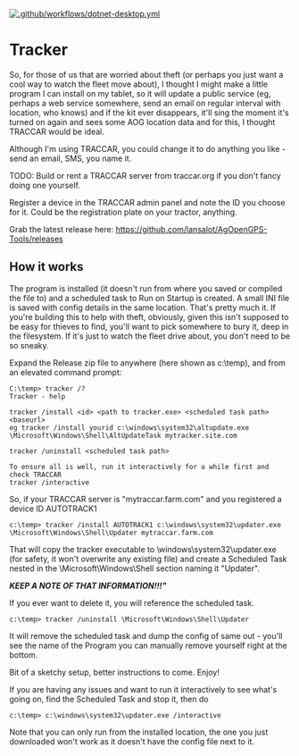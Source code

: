 [![.github/workflows/dotnet-desktop.yml](https://github.com/lansalot/AgOpenGPS-Tools/actions/workflows/dotnet-desktop.yml/badge.svg)](https://github.com/lansalot/AgOpenGPS-Tools/actions/workflows/dotnet-desktop.yml)

# Tracker

So, for those of us that are worried about theft (or perhaps you just want a cool way to watch the fleet move about), I thought I might make a little program I can install on my tablet, so it will update a public service (eg, perhaps a web service somewhere, send an email on regular interval with location, who knows) and if the kit ever disappears, it'll sing the moment it's turned on again and sees some AOG location data and for this, I thought TRACCAR would be ideal.

Although I'm using TRACCAR, you could change it to do anything you like - send an email, SMS, you name it.

TODO: Build or rent a TRACCAR server from traccar.org if you don't fancy doing one yourself.

Register a device in the TRACCAR admin panel and note the ID you choose for it. Could be the registration plate on your tractor, anything.

Grab the latest release here: https://github.com/lansalot/AgOpenGPS-Tools/releases


## How it works

The program is installed (it doesn't run from where you saved or compiled the file to) and a scheduled task to Run on Startup is created. A small INI file is saved with config details in the same location. That's pretty much it. If you're building this to help with theft, obviously, given this isn't supposed to be easy for thieves to find, you'll want to pick somewhere to bury it, deep in the filesystem. If it's just to watch the fleet drive about, you don't need to be so sneaky.

Expand the Release zip file to anywhere (here shown as c:\temp), and from an elevated command prompt:

    C:\temp> tracker /?
    Tracker - help

    tracker /install <id> <path to tracker.exe> <scheduled task path> <baseurl>
    eg tracker /install yourid c:\windows\system32\altupdate.exe \Microsoft\Windows\Shell\AltUpdateTask mytracker.site.com

    tracker /uninstall <scheduled task path>

    To ensure all is well, run it interactively for a while first and check TRACCAR
    tracker /interactive



So, if your TRACCAR server is "mytraccar.farm.com" and you registered a device ID AUTOTRACK1

    c:\temp> tracker /install AUTOTRACK1 c:\windows\system32\updater.exe \Microsoft\Windows\Shell\Updater mytraccar.farm.com

That will copy the tracker executable to \windows\system32\updater.exe (for safety, it won't overwrite any existing file) and create a Scheduled Task nested in the \Microsoft\Windows\Shell section naming it "Updater".

__*KEEP A NOTE OF THAT INFORMATION!!!"*__

If you ever want to delete it, you will reference the scheduled task.

    c:\temp> tracker /uninstall \Microsoft\Windows\Shell\Updater

It will remove the scheduled task and dump the config of same out - you'll see the name of the Program you can manually remove yourself right at the bottom.

Bit of a sketchy setup, better instructions to come. Enjoy!

If you are having any issues and want to run it interactively to see what's going on, find the Scheduled Task and stop it, then do
    
    c:\temp> c:\windows\system32\updater.exe /interactive

Note that you can only run from the installed location, the one you just downloaded won't work as it doesn't have the config file next to it.